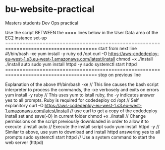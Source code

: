 # bu-website-practical
Masters students Dev Ops practical

Use the script BETWEEN the ==== lines below in the User Data area of the EC2 instance set-up
====================================================================================== start from next line
#!/bin/bash -xe
yum install -y ruby
cd /opt
curl -O https://aws-codedeploy-eu-west-1.s3.eu-west-1.amazonaws.com/latest/install
chmod +x ./install
./install auto
sudo yum install httpd -y
sudo systemctl start httpd
====================================================================================== stop on previous line

Explanation of the above
#!/bin/bash -xe     // This line causes the bash script interpreter to process the commands, the -xe verbosely and exits on errors
yum install -y ruby // This uses yum to istall ruby, the -y indicates answer yes to all prompts. Ruby is required for codedeploy
cd /opt             // Self explanitory
curl -O https://aws-codedeploy-eu-west-1.s3.eu-west-1.amazonaws.com/latest/install  // use curl to get a copy of the codedeploy install set and save(-O) in current folder
chmod +x ./install  // Change permissions on the script previously downloaded in order to allow it to execute
./install auto      // Execute the install script 
sudo yum install httpd -y  // Similar to above, use yum to download and install httpd answering yes to all prompts
sudo systemctl start httpd // Use a system command to start the web server (httpd)
